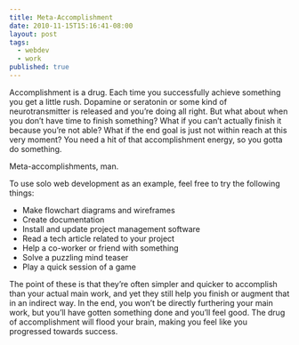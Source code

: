 ```yaml
---
title: Meta-Accomplishment
date: 2010-11-15T15:16:41-08:00
layout: post
tags:
  - webdev
  - work
published: true
---
```

Accomplishment is a drug. Each time you successfully achieve something you get a little rush. Dopamine or seratonin or some kind of neurotransmitter is released and you&#8217;re doing all right. But what about when you don&#8217;t have time to finish something? What if you can&#8217;t actually finish it because you&#8217;re not able? What if the end goal is just not within reach at this very moment? You need a hit of that accomplishment energy, so you gotta do something.

Meta-accomplishments, man.

<!--more-->

To use solo web development as an example, feel free to try the following things:

* Make flowchart diagrams and wireframes
* Create documentation
* Install and update project management software
* Read a tech article related to your project
* Help a co-worker or friend with something
* Solve a puzzling mind teaser
* Play a quick session of a game

The point of these is that they&#8217;re often simpler and quicker to accomplish than your actual main work, and yet they still help you finish or augment that in an indirect way. In the end, you won&#8217;t be directly furthering your main work, but you&#8217;ll have gotten something done and you&#8217;ll feel good. The drug of accomplishment will flood your brain, making you feel like you progressed towards success.